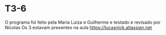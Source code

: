 # T3-6
O programa foi feito pela Maria Luiza e Guilherme e testado e revisado por Nicolas Os 3 estavam presentes na aula
https://lucasnick.atlassian.net
